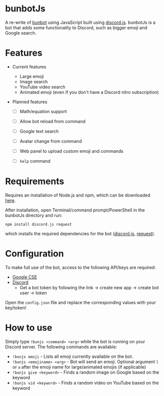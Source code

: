 # bunbotJs
A re-write of [bunbot](https://github.com/ronald-so/bunbot) using JavaScript built using [discord.js](https://discord.js.org/#/). bunbotJs is a bot that adds some functionality to Discord, such as bigger emoji and Google search.

# Features
* Current features
  * Large emoji
  * Image search
  * YouTube video search
  * Animated emoji (even if you don't have a Discord nitro subscription)
  
* Planned features
  - [ ] Math/equation support
  - [ ] Allow bot reload from command
  - [ ] Google text search
  - [ ] Avatar change from command
  - [ ] Web panel to upload custom emoji and commands
  - [ ] `help` command


# Requirements
Requires an installation of Node.js and npm, which can be downloaded [here](https://nodejs.org/en/download/).

After installation, open Terminal/command prompt/PowerShell in the bunbotJs directory and run:

`npm install discord.js request`

which installs the required dependencies for the bot ([discord.js](https://www.npmjs.com/package/discord.js), [request](https://www.npmjs.com/package/request)).

# Configuration
To make full use of the bot, access to the following API/keys are required:
* [Google CSE](https://developers.google.com/custom-search/)
* [Discord](https://discordapp.com/developers/docs/intro)
  * Get a bot token by following the link -> create new app -> create bot user -> token

Open the `config.json` file and replace the corresponding values with your key/token!

# How to use
Simply type `!bunjs <command> <arg>` while the bot is running on your Discord server. The following commands are available:

* `!bunjs emoji` - Lists all emoji currently available on the bot.
* `!bunjs <emojiname> <arg>` - Bot will send an emoji. Optional argument `l` or `a` after the emoji name for large/animated emojis (if applicable)
* `!bunjs give <keyword>` - Finds a random image on Google based on the keyword
* `!bunjs vid <keyword>` - Finds a random video on YouTube based on the keyword
